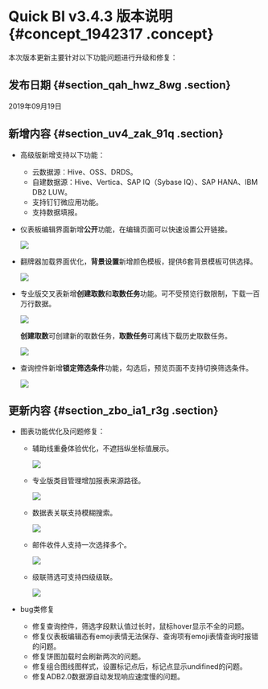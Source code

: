 # Quick BI v3.4.3 版本说明 {#concept_1942317 .concept}

本次版本更新主要针对以下功能问题进行升级和修复：

## 发布日期 {#section_qah_hwz_8wg .section}

2019年09月19日

## 新增内容 {#section_uv4_zak_91q .section}

-   高级版新增支持以下功能：

    -   云数据源：Hive、OSS、DRDS。
    -   自建数据源：Hive、Vertica、SAP IQ（Sybase IQ）、SAP HANA、IBM DB2 LUW。
    -   支持钉钉微应用功能。
    -   支持数据填报。
-   仪表板编辑界面新增**公开**功能，在编辑页面可以快速设置公开链接。

    ![](http://static-aliyun-doc.oss-cn-hangzhou.aliyuncs.com/assets/img/1541048/156894343659316_zh-CN.png)

-   翻牌器加载界面优化，**背景设置**新增颜色模板，提供6套背景模板可供选择。

    ![](http://static-aliyun-doc.oss-cn-hangzhou.aliyuncs.com/assets/img/1541048/156894343659314_zh-CN.png)

-   专业版交叉表新增**创建取数**和**取数任务**功能。可不受预览行数限制，下载一百万行数据。

    ![](http://static-aliyun-doc.oss-cn-hangzhou.aliyuncs.com/assets/img/1541048/156894343659319_zh-CN.png)

    **创建取数**可创建新的取数任务，**取数任务**可离线下载历史取数任务。

    ![](http://static-aliyun-doc.oss-cn-hangzhou.aliyuncs.com/assets/img/1541048/156894343659318_zh-CN.png)

-   查询控件新增**锁定筛选条件**功能，勾选后，预览页面不支持切换筛选条件。

    ![](http://static-aliyun-doc.oss-cn-hangzhou.aliyuncs.com/assets/img/1541048/156894343659511_zh-CN.png)


## 更新内容 {#section_zbo_ia1_r3g .section}

-   图表功能优化及问题修复：
    -   辅助线重叠体验优化，不遮挡纵坐标值展示。

        ![](http://static-aliyun-doc.oss-cn-hangzhou.aliyuncs.com/assets/img/1541048/156894343659313_zh-CN.png)

    -   专业版类目管理增加报表来源路径。

        ![](http://static-aliyun-doc.oss-cn-hangzhou.aliyuncs.com/assets/img/1541048/156894343659320_zh-CN.png)

    -   数据表关联支持模糊搜索。

        ![](http://static-aliyun-doc.oss-cn-hangzhou.aliyuncs.com/assets/img/1541048/156894343659322_zh-CN.png)

    -   邮件收件人支持一次选择多个。

        ![](http://static-aliyun-doc.oss-cn-hangzhou.aliyuncs.com/assets/img/1541048/156894343659323_zh-CN.png)

    -   级联筛选可支持四级级联。

        ![](http://static-aliyun-doc.oss-cn-hangzhou.aliyuncs.com/assets/img/1541048/156894343659512_zh-CN.png)

-   bug类修复
    -   修复查询控件，筛选字段默认值过长时，鼠标hover显示不全的问题。
    -   修复仪表板编辑态有emoji表情无法保存、查询项有emoji表情查询时报错的问题。
    -   修复饼图加载时会刷新两次的问题。
    -   修复组合图线图样式，设置标记点后，标记点显示undifined的问题。
    -   修复ADB2.0数据源自动发现响应速度慢的问题。

